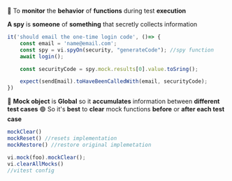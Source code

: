 📌 To **monitor** the **behavior** of **functions** during test **execution**

**A spy** is **someone** of **something** that secretly collects information

```js
it('should email the one-time login code', ()=> {
	const email = 'name@email.com';
	const spy = vi.spyOn(security, "generateCode"); //spy function
	await login();

	const securityCode = spy.mock.results[0].value.toSring();

	expect(sendEmail).toHaveBeenCalledWith(email, securityCode);
})

```

🔴 **Mock object** is **Global** so it **accumulates** information between **different test cases**
🟢 So it's **best** to **clear** mock functions **before** or **after each test case**

```js
mockClear()
mockReset() //resets implementation
mockRestore() //restore original implemetation

vi.mock(foo).mockClear();
vi.clearAllMocks()
//vitest config
```
